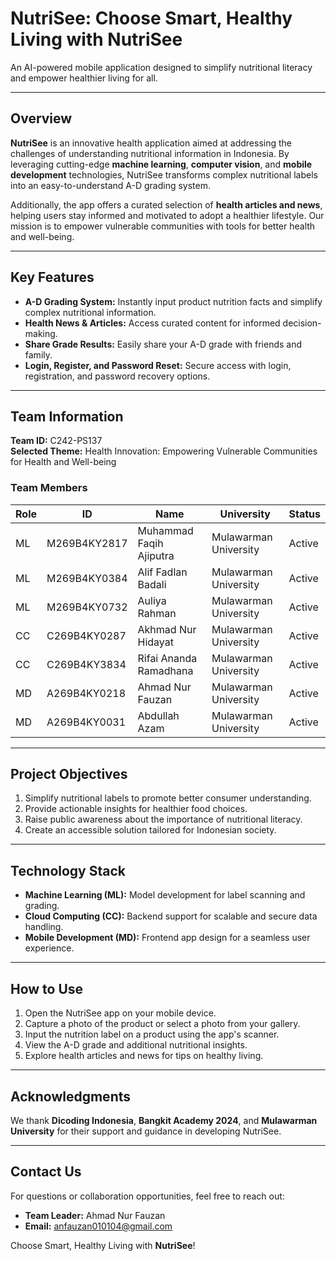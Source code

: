 # **NutriSee: Choose Smart, Healthy Living with NutriSee**  
An AI-powered mobile application designed to simplify nutritional literacy and empower healthier living for all.

---

## **Overview**  
**NutriSee** is an innovative health application aimed at addressing the challenges of understanding nutritional information in Indonesia. By leveraging cutting-edge **machine learning**, **computer vision**, and **mobile development** technologies, NutriSee transforms complex nutritional labels into an easy-to-understand A-D grading system.  

Additionally, the app offers a curated selection of **health articles and news**, helping users stay informed and motivated to adopt a healthier lifestyle. Our mission is to empower vulnerable communities with tools for better health and well-being.  

---

## **Key Features**  
- **A-D Grading System:** Instantly input product nutrition facts and simplify complex nutritional information.  
- **Health News & Articles:** Access curated content for informed decision-making.
- **Share Grade Results:** Easily share your A-D grade with friends and family.
- **Login, Register, and Password Reset:** Secure access with login, registration, and password recovery options.  

---

## **Team Information**  

**Team ID:** C242-PS137  
**Selected Theme:** Health Innovation: Empowering Vulnerable Communities for Health and Well-being  

### **Team Members**  

| Role  | ID                | Name                        | University            | Status  |  
|-------|-------------------|-----------------------------|-----------------------|---------|  
| ML    | M269B4KY2817      | Muhammad Faqih Ajiputra    | Mulawarman University | Active  |  
| ML    | M269B4KY0384      | Alif Fadlan Badali         | Mulawarman University | Active  |  
| ML    | M269B4KY0732      | Auliya Rahman              | Mulawarman University | Active  |  
| CC    | C269B4KY0287      | Akhmad Nur Hidayat         | Mulawarman University | Active  |  
| CC    | C269B4KY3834      | Rifai Ananda Ramadhana     | Mulawarman University | Active  |  
| MD    | A269B4KY0218      | Ahmad Nur Fauzan           | Mulawarman University | Active  |  
| MD    | A269B4KY0031      | Abdullah Azam              | Mulawarman University | Active  |  

---

## **Project Objectives**  
1. Simplify nutritional labels to promote better consumer understanding.  
2. Provide actionable insights for healthier food choices.  
3. Raise public awareness about the importance of nutritional literacy.  
4. Create an accessible solution tailored for Indonesian society.  

---

## **Technology Stack**  
- **Machine Learning (ML):** Model development for label scanning and grading.  
- **Cloud Computing (CC):** Backend support for scalable and secure data handling.  
- **Mobile Development (MD):** Frontend app design for a seamless user experience.  

---

## **How to Use**  
1. Open the NutriSee app on your mobile device.
2. Capture a photo of the product or select a photo from your gallery.
3. Input the nutrition label on a product using the app's scanner.  
4. View the A-D grade and additional nutritional insights.  
5. Explore health articles and news for tips on healthy living.  

---

## **Acknowledgments**  
We thank **Dicoding Indonesia**, **Bangkit Academy 2024**, and **Mulawarman University** for their support and guidance in developing NutriSee.  

---

## **Contact Us**  
For questions or collaboration opportunities, feel free to reach out:  
- **Team Leader:** Ahmad Nur Fauzan  
- **Email:** anfauzan010104@gmail.com  

Choose Smart, Healthy Living with **NutriSee**!  
